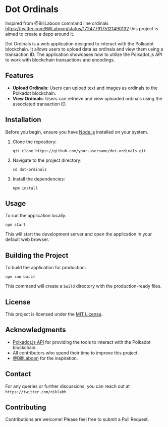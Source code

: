 # Dot Ordinals

Inspired from @BillLaboon command line ordinals https://twitter.com/BillLaboon/status/1724779175121490132 this project is aimed to create a dapp around it.

Dot Ordinals is a web application designed to interact with the Polkadot blockchain. It allows users to upload data as ordinals and view them using a transaction ID. The application showcases how to utilize the Polkadot.js API to work with blockchain transactions and encodings.

## Features

- **Upload Ordinals**: Users can upload text and images as ordinals to the Polkadot blockchain.
- **View Ordinals**: Users can retrieve and view uploaded ordinals using the associated transaction ID.

## Installation

Before you begin, ensure you have [Node.js](https://nodejs.org/) installed on your system.

1. Clone the repository:
   ```
   git clone https://github.com/your-username/dot-ordinals.git
   ```
2. Navigate to the project directory:
   ```
   cd dot-ordinals
   ```
3. Install the dependencies:
   ```
   npm install
   ```

## Usage

To run the application locally:

```
npm start
```

This will start the development server and open the application in your default web browser.

## Building the Project

To build the application for production:

```
npm run build
```

This command will create a `build` directory with the production-ready files.

## License

This project is licensed under the [MIT License](LICENSE,md).

## Acknowledgments

- [Polkadot.js API](https://polkadot.js.org/api/) for providing the tools to interact with the Polkadot blockchain.
- All contributors who spend their time to improve this project.
- [@BillLaboon](https://twitter.com/BillLaboon) for the inspiration.

## Contact

For any queries or further discussions, you can reach out at `https://twitter.com/niklabh`.

## Contributing

Contributions are welcome! Please feel free to submit a Pull Request.
